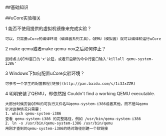 ##基础知识

##uCore实验相关

1 能否不使用提供的虚拟机镜像来完成实验？

```
可以，只需要uCore的编译环境（编译器系列工具），QEMU（模拟器）就可以编译和运行uCore
```

2 make qemu或者make qemu-nox之后如何停止？

```
鼠标点击QEMU窗口的'x'按钮，或者开启新的命令行窗口输入'killall qemu-system-i386'
```

3 Windows下如何配置uCore实验环境？

```
可参考一个学生的配置教程[链接](http://pan.baidu.com/s/1i3JxZZR)
```

4  明明安装了QEMU，却依然报 Couldn't find a working QEMU executable.

```
大部分时候安装QEMU的可执行文件名叫qemu-system-i386或者其他，而不是叫qemu
针对这种情况只需要：
1. which qemu-system-i386
查看 qemu-system-i386 的完整路径，例如 /usr/bin/qemu-system-i386
2. ln -s /usr/bin/qemu-system-i386 /usr/bin/qemu
用刚才查到的qemu-system-i386的绝对路径创建一个软链接
```
